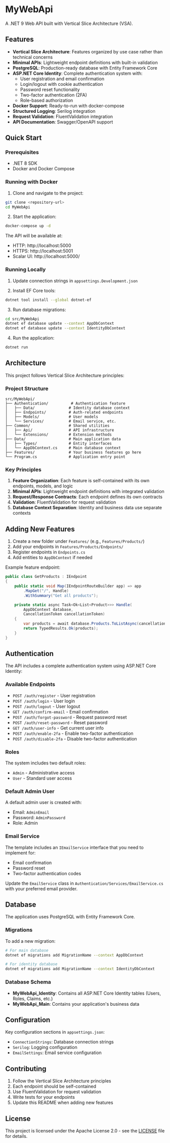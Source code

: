 # MyWebApi

A .NET 9 Web API built with Vertical Slice Architecture (VSA).

## Features

- **Vertical Slice Architecture**: Features organized by use case rather than technical concerns
- **Minimal APIs**: Lightweight endpoint definitions with built-in validation
- **PostgreSQL**: Production-ready database with Entity Framework Core
- **ASP.NET Core Identity**: Complete authentication system with:
  - User registration and email confirmation
  - Login/logout with cookie authentication
  - Password reset functionality
  - Two-factor authentication (2FA)
  - Role-based authorization
- **Docker Support**: Ready-to-run with docker-compose
- **Structured Logging**: Serilog integration
- **Request Validation**: FluentValidation integration
- **API Documentation**: Swagger/OpenAPI support

## Quick Start

### Prerequisites

- .NET 8 SDK
- Docker and Docker Compose

### Running with Docker

1. Clone and navigate to the project:
```bash
git clone <repository-url>
cd MyWebApi
```

2. Start the application:
```bash
docker-compose up -d
```

The API will be available at:
- HTTP: http://localhost:5000
- HTTPS: http://localhost:5001
- Scalar UI: http://localhost:5000/

### Running Locally

1. Update connection strings in `appsettings.Development.json`

2. Install EF Core tools:
```bash
dotnet tool install --global dotnet-ef
```

3. Run database migrations:
```bash
cd src/MyWebApi
dotnet ef database update --context AppDbContext
dotnet ef database update --context IdentityDbContext
```

4. Run the application:
```bash
dotnet run
```

## Architecture

This project follows Vertical Slice Architecture principles:

### Project Structure

```
src/MyWebApi/
├── Authentication/          # Authentication feature
│   ├── Data/               # Identity database context
│   ├── Endpoints/          # Auth-related endpoints
│   ├── Models/             # User models
│   └── Services/           # Email service, etc.
├── Common/                 # Shared utilities
│   ├── Api/                # API infrastructure
│   └── Extensions/         # Extension methods
├── Data/                   # Main application data
│   ├── Types/              # Entity interfaces
│   └── AppDbContext.cs     # Main database context
├── Features/               # Your business features go here
└── Program.cs              # Application entry point
```

### Key Principles

1. **Feature Organization**: Each feature is self-contained with its own endpoints, models, and logic
2. **Minimal APIs**: Lightweight endpoint definitions with integrated validation
3. **Request/Response Contracts**: Each endpoint defines its own contracts
4. **Validation**: FluentValidation for request validation
5. **Database Context Separation**: Identity and business data use separate contexts

## Adding New Features

1. Create a new folder under `Features/` (e.g., `Features/Products/`)
2. Add your endpoints in `Features/Products/Endpoints/`
3. Register endpoints in `Endpoints.cs`
4. Add entities to `AppDbContext` if needed

Example feature endpoint:

```csharp
public class GetProducts : IEndpoint
{
    public static void Map(IEndpointRouteBuilder app) => app
        .MapGet("/", Handle)
        .WithSummary("Get all products");

    private static async Task<Ok<List<Product>>> Handle(
        AppDbContext database, 
        CancellationToken cancellationToken)
    {
        var products = await database.Products.ToListAsync(cancellationToken);
        return TypedResults.Ok(products);
    }
}
```

## Authentication

The API includes a complete authentication system using ASP.NET Core Identity:

### Available Endpoints

- `POST /auth/register` - User registration
- `POST /auth/login` - User login
- `POST /auth/logout` - User logout  
- `GET /auth/confirm-email` - Email confirmation
- `POST /auth/forgot-password` - Request password reset
- `POST /auth/reset-password` - Reset password
- `GET /auth/user-info` - Get current user info
- `POST /auth/enable-2fa` - Enable two-factor authentication
- `POST /auth/disable-2fa` - Disable two-factor authentication

### Roles

The system includes two default roles:
- `Admin` - Administrative access
- `User` - Standard user access

### Default Admin User

A default admin user is created with:
- Email: `AdminEmail`
- Password: `AdminPassword`
- Role: Admin

### Email Service

The template includes an `IEmailService` interface that you need to implement for:
- Email confirmation
- Password reset
- Two-factor authentication codes

Update the `EmailService` class in `Authentication/Services/EmailService.cs` with your preferred email provider.

## Database

The application uses PostgreSQL with Entity Framework Core.

### Migrations

To add a new migration:

```bash
# For main database
dotnet ef migrations add MigrationName --context AppDbContext

# For identity database  
dotnet ef migrations add MigrationName --context IdentityDbContext
```

### Database Schema

- **MyWebApi_Identity**: Contains all ASP.NET Core Identity tables (Users, Roles, Claims, etc.)
- **MyWebApi_Main**: Contains your application's business data

## Configuration

Key configuration sections in `appsettings.json`:

- `ConnectionStrings`: Database connection strings
- `Serilog`: Logging configuration
- `EmailSettings`: Email service configuration

## Contributing

1. Follow the Vertical Slice Architecture principles
2. Each endpoint should be self-contained
3. Use FluentValidation for request validation
4. Write tests for your endpoints
5. Update this README when adding new features

## License

This project is licensed under the Apache License 2.0 - see the [LICENSE](LICENSE) file for details.